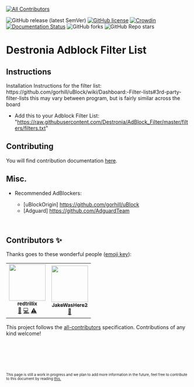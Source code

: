 <!-- ALL-CONTRIBUTORS-BADGE:START - Do not remove or modify this section -->
[![All Contributors](https://img.shields.io/badge/all_contributors-2-orange.svg?style=flat-square)](#contributors-)
<!-- ALL-CONTRIBUTORS-BADGE:END -->
![GitHub release (latest SemVer)](https://img.shields.io/github/v/release/Destronia/AdBlock_Filter?style=flat-square)
[![GitHub license](https://img.shields.io/github/license/Destronia/AdBlock_Filter?style=flat-square)](https://github.com/Destronia/AdBlock_Filter/blob/master/LICENSE)
[![Crowdin](https://badges.crowdin.net/destronia-adblock-filter/localized.svg)](https://crowdin.com/project/destronia-adblock-filter)
[![Documentation Status](https://readthedocs.org/projects/adblock-filter/badge/?version=latest)](https://adblock-filter.readthedocs.io/en/latest/?badge=latest)
![GitHub forks](https://img.shields.io/github/forks/Destronia/AdBlock_Filter?style=social)
![GitHub Repo stars](https://img.shields.io/github/stars/Destronia/AdBlock_Filter?style=social)

# Destronia Adblock Filter List
<h2>Instructions</h2>
Installation Instructions for the filter list: https://github.com/gorhill/uBlock/wiki/Dashboard:-Filter-lists#3rd-party-filter-lists
this may vary between program, but is fairly similar across the board

- Add this to your Adblock Filter List: "https://raw.githubusercontent.com/Destronia/AdBlock_Filter/master/filters/filters.txt"

<h2>Contributing</h2>

You will find contribution documentation [here](https://github.com/Destronia/AdBlock_Filter/blob/master/CONTRIBUTING.md).

## Misc. 
- Recommended AdBlockers: 	

    - [uBlockOrigin] https://github.com/gorhill/uBlock 
    - [Adguard] https://github.com/AdguardTeam
<br>

## Contributors ✨

Thanks goes to these wonderful people ([emoji key](https://allcontributors.org/docs/en/emoji-key)):

<!-- ALL-CONTRIBUTORS-LIST:START - Do not remove or modify this section -->
<!-- prettier-ignore-start -->
<!-- markdownlint-disable -->
<table>
  <tr>
    <td align="center"><a href="https://destronia.com"><img src="https://avatars.githubusercontent.com/u/54786587?v=4?s=100" width="100px;" alt=""/><br /><sub><b>redtrillix</b></sub></a><br /><a href="https://github.com/Destronia/AdBlock_Filter/commits?author=redtrillix" title="Documentation">📖</a> <a href="https://github.com/Destronia/AdBlock_Filter/commits?author=redtrillix" title="Code">💻</a> <a href="https://github.com/Destronia/AdBlock_Filter/commits?author=redtrillix" title="Tests">⚠️</a></td>
    <td align="center"><a href="https://github.com/JakeWasHere2"><img src="https://avatars.githubusercontent.com/u/63701873?v=4?s=100" width="100px;" alt=""/><br /><sub><b>JakeWasHere2</b></sub></a><br /><a href="https://github.com/Destronia/AdBlock_Filter/commits?author=JakeWasHere2" title="Documentation">📖</a></td>
  </tr>
</table>

<!-- markdownlint-restore -->
<!-- prettier-ignore-end -->

<!-- ALL-CONTRIBUTORS-LIST:END -->

This project follows the [all-contributors](https://github.com/all-contributors/all-contributors) specification. Contributions of any kind welcome!
<br>
<br>
<br>
<br>
<br>
<br>
<p><sub><sup> This page is still a work in progress and we plan to add more information in the future, feel free to contribute to this document by reading <a href="https://github.com/Destronia/AdBlock_Filter/blob/master/CONTRIBUTING.md#write-documentation">this.</a></sup></sub></p>
